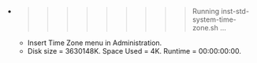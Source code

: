 * >>>>>>>>> Running inst-std-system-time-zone.sh ...
  * Insert Time Zone menu in Administration.
  * Disk size = 3630148K. Space Used = 4K. Runtime = 00:00:00:00.
